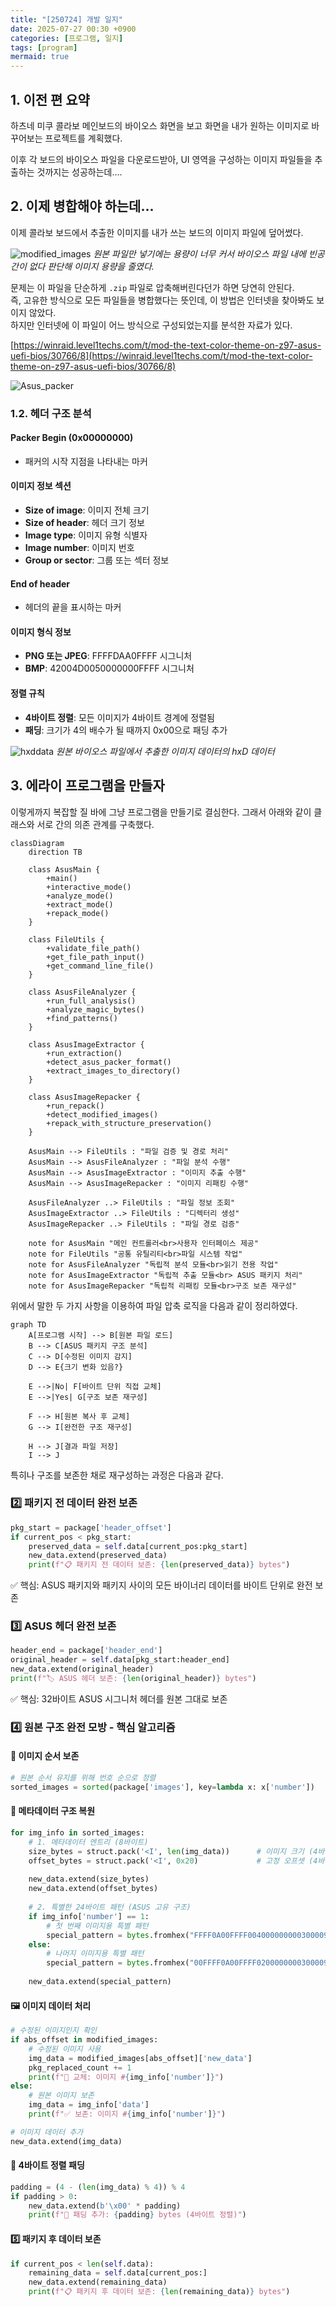 ```yaml
---
title: "[250724] 개발 일지"
date: 2025-07-27 00:30 +0900
categories: [프로그램, 일지]
tags: [program]
mermaid: true
---
```


## 1. 이전 편 요약
하츠네 미쿠 콜라보 메인보드의 바이오스 화면을 보고 화면을 내가 원하는 이미지로 바꾸어보는 프로젝트를 계획했다.

이후 각 보드의 바이오스 파일을 다운로드받아, UI 영역을 구성하는 이미지 파일들을 추출하는 것까지는 성공하는데....

## 2. 이제 병합해야 하는데...
이제 콜라보 보드에서 추출한 이미지를 내가 쓰는 보드의 이미지 파일에 덮어썼다.

![modified_images](/img/250724/modified_Image.png)
_원본 파일만 넣기에는 용량이 너무 커서 바이오스 파일 내에 빈공 간이 없다 판단해 이미지 용량을 줄였다._

문제는 이 파일을 단순하게 `.zip` 파일로 압축해버린다던가 하면 당연히 안된다.<br>
즉, 고유한 방식으로 모든 파일들을 병합했다는 뜻인데, 이 방법은 인터넷을 찾아봐도 보이지 않았다.<br>
하지만 인터넷에 이 파일이 어느 방식으로 구성되었는지를 분석한 자료가 있다.

[https://winraid.level1techs.com/t/mod-the-text-color-theme-on-z97-asus-uefi-bios/30766/8](https://winraid.level1techs.com/t/mod-the-text-color-theme-on-z97-asus-uefi-bios/30766/8)

![Asus_packer](/img/250724/asuspacker.png)

### 1.2. 헤더 구조 분석
#### Packer Begin (0x00000000)
- 패커의 시작 지점을 나타내는 마커

#### 이미지 정보 섹션
- **Size of image**: 이미지 전체 크기
- **Size of header**: 헤더 크기 정보
- **Image type**: 이미지 유형 식별자
- **Image number**: 이미지 번호
- **Group or sector**: 그룹 또는 섹터 정보

#### End of header
- 헤더의 끝을 표시하는 마커

#### 이미지 형식 정보
- **PNG 또는 JPEG**: FFFFDAA0FFFF 시그니처
- **BMP**: 42004D0050000000FFFF 시그니처

#### 정렬 규칙
- **4바이트 정렬**: 모든 이미지가 4바이트 경계에 정렬됨
- **패딩**: 크기가 4의 배수가 될 때까지 0x00으로 패딩 추가

![hxddata](/img/250724/hxddata.png)
_원본 바이오스 파일에서 추출한 이미지 데이터의 hxD 데이터_

## 3. 에라이 프로그램을 만들자
이렇게까지 복잡할 질 바에 그냥 프로그램을 만들기로 결심한다.
그래서 아래와 같이 클래스와 서로 간의 의존 관계를 구축했다.
```mermaid
classDiagram
    direction TB
    
    class AsusMain {
        +main()
        +interactive_mode()
        +analyze_mode()
        +extract_mode()
        +repack_mode()
    }
    
    class FileUtils {
        +validate_file_path()
        +get_file_path_input()
        +get_command_line_file()
    }
    
    class AsusFileAnalyzer {
        +run_full_analysis()
        +analyze_magic_bytes()
        +find_patterns()
    }
    
    class AsusImageExtractor {
        +run_extraction()
        +detect_asus_packer_format()
        +extract_images_to_directory()
    }
    
    class AsusImageRepacker {
        +run_repack()
        +detect_modified_images()
        +repack_with_structure_preservation()
    }
    
    AsusMain --> FileUtils : "파일 검증 및 경로 처리"
    AsusMain --> AsusFileAnalyzer : "파일 분석 수행"
    AsusMain --> AsusImageExtractor : "이미지 추출 수행"
    AsusMain --> AsusImageRepacker : "이미지 리패킹 수행"
    
    AsusFileAnalyzer ..> FileUtils : "파일 정보 조회"
    AsusImageExtractor ..> FileUtils : "디렉터리 생성"
    AsusImageRepacker ..> FileUtils : "파일 경로 검증"
    
    note for AsusMain "메인 컨트롤러<br>사용자 인터페이스 제공"
    note for FileUtils "공통 유틸리티<br>파일 시스템 작업"
    note for AsusFileAnalyzer "독립적 분석 모듈<br>읽기 전용 작업"
    note for AsusImageExtractor "독립적 추출 모듈<br> ASUS 패키지 처리"
    note for AsusImageRepacker "독립적 리패킹 모듈<br>구조 보존 재구성"
```


위에서 말한 두 가지 사항을 이용하여 파일 압축 로직을 다음과 같이 정리하였다.

```mermaid
graph TD
    A[프로그램 시작] --> B[원본 파일 로드]
    B --> C[ASUS 패키지 구조 분석]
    C --> D[수정된 이미지 감지]
    D --> E{크기 변화 있음?}
    
    E -->|No| F[바이트 단위 직접 교체]
    E -->|Yes| G[구조 보존 재구성]
    
    F --> H[원본 복사 후 교체]
    G --> I[완전한 구조 재구성]
    
    H --> J[결과 파일 저장]
    I --> J
```

특히나 구조를 보존한 채로 재구성하는 과정은 다음과 같다.

### 2️⃣ 패키지 전 데이터 완전 보존
```python
pkg_start = package['header_offset']
if current_pos < pkg_start:
    preserved_data = self.data[current_pos:pkg_start]
    new_data.extend(preserved_data)
    print(f"📋 패키지 전 데이터 보존: {len(preserved_data)} bytes") 
```
✅ 핵심: ASUS 패키지와 패키지 사이의 모든 바이너리 데이터를 바이트 단위로 완전 보존

### 3️⃣ ASUS 헤더 완전 보존
```python
header_end = package['header_end']
original_header = self.data[pkg_start:header_end]
new_data.extend(original_header)
print(f"🏷️ ASUS 헤더 보존: {len(original_header)} bytes")
```
✅ 핵심: 32바이트 ASUS 시그니처 헤더를 원본 그대로 보존

### 4️⃣ 원본 구조 완전 모방 - 핵심 알고리즘
#### 🔢 이미지 순서 보존
```python
# 원본 순서 유지를 위해 번호 순으로 정렬
sorted_images = sorted(package['images'], key=lambda x: x['number'])
```

#### 🧱 메타데이터 구조 복원
```python
for img_info in sorted_images:
    # 1. 메타데이터 엔트리 (8바이트)
    size_bytes = struct.pack('<I', len(img_data))      # 이미지 크기 (4바이트)
    offset_bytes = struct.pack('<I', 0x20)             # 고정 오프셋 (4바이트)
    
    new_data.extend(size_bytes)
    new_data.extend(offset_bytes)
    
    # 2. 특별한 24바이트 패턴 (ASUS 고유 구조)
    if img_info['number'] == 1:
        # 첫 번째 이미지용 특별 패턴
        special_pattern = bytes.fromhex("FFFF0A00FFFF004000000000300009040000000000000000")
    else:
        # 나머지 이미지용 특별 패턴  
        special_pattern = bytes.fromhex("00FFFF0A00FFFF0200000000300009040000000000000000")
    
    new_data.extend(special_pattern)
```

#### 🖼️ 이미지 데이터 처리
```python
# 수정된 이미지인지 확인
if abs_offset in modified_images:
    # 수정된 이미지 사용
    img_data = modified_images[abs_offset]['new_data']
    pkg_replaced_count += 1
    print(f"🔄 교체: 이미지 #{img_info['number']}")
else:
    # 원본 이미지 보존
    img_data = img_info['data']
    print(f"✅ 보존: 이미지 #{img_info['number']}")

# 이미지 데이터 추가
new_data.extend(img_data)
```

#### 📏 4바이트 정렬 패딩
```python
padding = (4 - (len(img_data) % 4)) % 4
if padding > 0:
    new_data.extend(b'\x00' * padding)
    print(f"🔧 패딩 추가: {padding} bytes (4바이트 정렬)")
```
#### 5️⃣ 패키지 후 데이터 보존
```python
if current_pos < len(self.data):
    remaining_data = self.data[current_pos:]
    new_data.extend(remaining_data)
    print(f"📋 패키지 후 데이터 보존: {len(remaining_data)} bytes")
```


